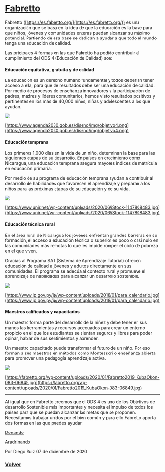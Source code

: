 # [Fabretto](https://javier-dlap.github.io/EducacionDeCalidad/pages/Fabretto)

Fabretto ([https://es.fabretto.org/](https://es.fabretto.org/)) es una organización que se basa en la idea de que la educación es la base para que niños, jóvenes y comunidades enteras puedan alcanzar su máximo potencial. Partiendo de esa base se dedican a ayudar a que todo el mundo tenga una educación de calidad.

Las pricipales 4 formas en las que Fabretto ha podido contribuir al cumplimiento del ODS 4 (Educación de Calidad) son:

#### Educación equitativa, gratuita y de calidad

La educación es un derecho humano fundamental y todos deberían tener acceso a ella, para que de resultados debe ser una educación de calidad. Por medio de procesos de enseñanza innovadores y la participación de padres, madres y líderes comunitarios, hemos visto resultados positivos y pertinentes en los más de 40,000 niños, niñas y adolescentes a los que ayudan.

![](https://javier-dlap.github.io/EducacionDeCalidad/images/Fabretto1.jpg)

[https://www.agenda2030.gob.es/diseno/img/objetivo4.png](https://www.agenda2030.gob.es/diseno/img/objetivo4.png)

#### Educación temprana

Los primeros 1,000 días en la vida de un niño, determinan la base para las siguientes etapas de su desarrollo. En países en crecimiento como Nicaragua, una educación temprana asegura mayores índices de matrícula en educación primaria.

Por medio de su programa de educación temprana ayudan a contribuir al desarrollo de habilidades que favorecen el aprendizaje y preparan a los niños para las próximas etapas de su educación y de su vida.

![](https://javier-dlap.github.io/EducacionDeCalidad/images/Fabretto2.jpg)

[https://www.unir.net/wp-content/uploads/2020/06/iStock-1147808483.jpg](https://www.unir.net/wp-content/uploads/2020/06/iStock-1147808483.jpg)

#### Educación técnica rural

En el área rural de Nicaragua los jóvenes enfrentan grandes barreras en su formación, el acceso a educación técnica o superior es poco o casi nulo en las comunidades más remotas lo que les impide romper el ciclo de pobreza en el que viven.

Gracias al Programa SAT (Sistema de Aprendizaje Tutorial) ofrecen educación de calidad a jóvenes y adultos directamente en sus comunidades. El programa se adecúa al contexto rural y promueve el aprendizaje de habilidades para alcanzar un desarrollo sostenible.

![](https://javier-dlap.github.io/EducacionDeCalidad/images/Fabretto3.jpg)

[https://www.ip.gov.py/ip/wp-content/uploads/2018/01/para_calendario.jpg](https://www.ip.gov.py/ip/wp-content/uploads/2018/01/para_calendario.jpg)

#### Maestros calificados y capacitados

Un maestro forma parte del desarrollo de la niñez y debe tener en sus manos las herramientas y recursos adecuados para crear un entorno propicio en el que los estudiantes se sientan seguros y libres para poder opinar, hablar de sus sentimientos y aprender.

Un maestro capacitado puede transformar el futuro de un niño. Por eso forman a sus maestros en métodos como Montessori o enseñanza abierta para promover una pedagogía aprendizaje activa.

![](https://javier-dlap.github.io/EducacionDeCalidad/images/Fabretto4.jpg)

[https://fabretto.org/wp-content/uploads/2020/01/Fabretto2019_KubaOkon-083-06849.jpg](https://fabretto.org/wp-content/uploads/2020/01/Fabretto2019_KubaOkon-083-06849.jpg)

----------

Al igual que en Fabretto creemos que el ODS 4 es uno de los Objetivos de desarrollo Sostenible más importantes y necesita el impulso de todos los países para que se puedan alcanzar las metas que se proponen. Necesitamos trabajar unidos por el bien común y para ello Fabretto aporta dos formas en las que puedes ayudar:

[Donando](https://es.fabretto.org/donate-page/)

[Aradrinando](https://es.fabretto.org/sponsor-a-child-page/)

Por Diego Ruiz 07 de diciembre de 2020

### [Volver](https://javier-dlap.github.io/EducacionDeCalidad/) 